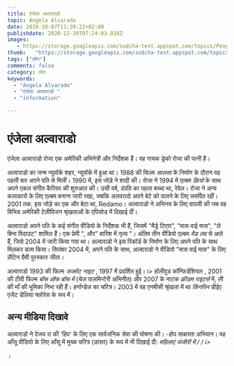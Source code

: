 ```yaml
---
title: एंजेला अल्वाराडो 
topic: Angela Alvarado
date: 2018-10-07T11:39:22+02:00
publishdate: 2020-12-20T07:24:03.818Z
images: 
   - https://storage.googleapis.com/sudcha-test.appspot.com/topics/People/angela_alvarado/1.jpeg
thumb:   "https://storage.googleapis.com/sudcha-test.appspot.com/topics/People/angela_alvarado/thumb.jpeg"
tags: ["लोग"]
comments: false
category: लोग
keywords: 
  - "Angela Alvarado"
  - "एंजेला अल्वाराडो "
  - "information"

---
```

<h1> एंजेला अल्वाराडो </h1> <p> एंजेला अल्वाराडो रोजा एक अमेरिकी अभिनेत्री और निर्देशक हैं। वह गायक ड्रेको रोजा की पत्नी हैं। </p> <p> अल्वाराडो का जन्म न्यूयॉर्क शहर, न्यूयॉर्क में हुआ था। 1988 की फिल्म <i> सालसा </i> के निर्माण के दौरान वह पहली बार अपने पति से मिलीं। 1990 में, इस जोड़े ने शादी की। रोजा ने 1994 में एल्बम <i> फ्रियो </i> के साथ अपने एकल संगीत कैरियर की शुरुआत की। उसी वर्ष, दंपति का पहला बच्चा था, रेवेल। रोजा ने अन्य कलाकारों के लिए एल्बम बनाना जारी रखा, जबकि अलवरादो अपने बेटे को पालने के लिए समर्पित रहीं। 2001 तक, इस जोड़े का एक और बेटा था, Redamo। अल्वाराडो ने अभिनय के लिए वापसी की जब वह विभिन्न अमेरिकी टेलीविजन श्रृंखलाओं के एपिसोड में दिखाई दीं। </p> <p> अल्वाराडो अपने पति के कई संगीत वीडियो के निर्देशक भी हैं, जिसमें "मैड्रे टिएरा", "मास वाई मास", "ले बिना विदाउट" शामिल हैं। एक प्रेमी ", और" बारिश में नृत्य "। अंतिम तीन वीडियो एल्बम <i> मैड लव </i> से आते हैं, जिसे 2004 में जारी किया गया था। अल्वाराडो ने इस रिकॉर्ड के निर्माण के लिए अपने पति के साथ मिलकर काम किया। सितंबर 2004 में, अपने पति के साथ, अल्वाराडो ने वीडियो "मास वाई मास" के लिए लैटिन ग्रैमी पुरस्कार जीता। </p> <p> अल्वाराडो 1993 की फिल्म <i> जजमेंट नाइट </i>, 1997 में प्रदर्शित हुई। i> हॉलीवुड कॉन्फिडेंशियल </i>, 2001 की टीवी फिल्म <i> बॉस ऑफ बॉस में </i> (चेज़ पालमिन्टेरी अभिनीत) और 2007 के नाटक <i> फ़्रीडम राइटर्स </i> में, ली की माँ की भूमिका निभा रही हैं। हर्नान्डेज़ का चरित्र। 2003 में वह एनबीसी श्रृंखला में था <i> किंगपिन </i> डीईए एजेंट डेलिया फ्लोरेस के रूप में। </p> <h2> अन्य मीडिया दिखावे </h2> <p> अल्वाराडो ने देजय रा की 'हिप' के लिए एक सार्वजनिक सेवा की घोषणा की। -होप साक्षरता अभियान। वह आँसू वीडियो के लिए आँसू में मुख्य चरित्र (डांसर) के रूप में भी दिखाई दी: <i> महिलाएं जंजीरों में / / i> </p>। 
